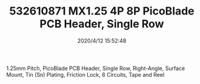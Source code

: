 ﻿---
layout: post 
title: 532610871 MX1.25 4P 8P  PicoBlade PCB Header, Single Row
tags: 51021
categories: housing-terminal
overview: 1.25mm Pitch, PicoBlade PCB Header, Single Row, Right-Angle, Surface Mount, Tin (Sn) Plating, Friction Lock, 8 Circuits, Tape and Reel
part_number: 532610871
thumb_img: static/202004/323-thumb-20200412235326.jpg
small_img: static/202004/323-20200412235326.jpg
date: 2020/4/12 15:52:48
---


1.25mm Pitch, PicoBlade PCB Header, Single Row, Right-Angle, Surface Mount, Tin (Sn) Plating, Friction Lock, 8 Circuits, Tape and Reel

